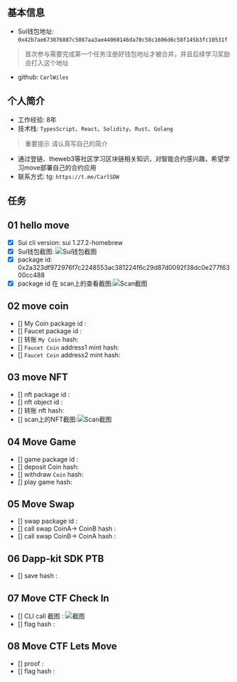## 基本信息
- Sui钱包地址: `0x42b7ae673876887c5087aa3ae44060146da70c58c1606d6c58f145b3fc10531f`
> 首次参与需要完成第一个任务注册好钱包地址才被合并，并且后续学习奖励会打入这个地址
- github: `CarlWiles`

## 个人简介
- 工作经验: 8年
- 技术栈: `TypesScript`、`React`、`Solidity`、`Rust`、`Golang`
> 重要提示 请认真写自己的简介
- 通过登链、theweb3等社区学习区块链相关知识，对智能合约感兴趣，希望学习move部署自己的合约应用
- 联系方式: tg: `https://t.me/CarlSDW` 

## 任务
 
##   01 hello move  
- [x] Sui cli version: sui 1.27.2-homebrew
- [x] Sui钱包截图: ![Sui钱包截图](./images/image.png)
- [x] package id: 0x2a323df972976f7c2248553ac381224f6c29d87d0092f38dc0e277f6300cc488
- [x] package id 在 scan上的查看截图:![Scan截图](./images/01.png)

##   02 move coin
- [] My Coin package id : 
- [] Faucet package id : 
- [] 转账 `My Coin` hash:
- [] `Faucet Coin` address1 mint hash:
- [] `Faucet Coin` address2 mint hash:

##   03 move NFT
- [] nft package id :
- [] nft object id : 
- [] 转账 nft  hash:
- [] scan上的NFT截图:![Scan截图](./images/你的图片地址)

##   04 Move Game
- [] game package id :
- [] deposit Coin hash:
- [] withdraw `Coin` hash:
- [] play game hash:

##   05 Move Swap
- [] swap package id :
- [] call swap CoinA-> CoinB  hash :
- [] call swap CoinB-> CoinA  hash :

##   06 Dapp-kit SDK PTB
- [] save hash :

##   07 Move CTF Check In
- [] CLI call 截图 : ![截图](./images/你的图片地址)
- [] flag hash :

##   08 Move CTF Lets Move
- [] proof : 
- [] flag hash :

